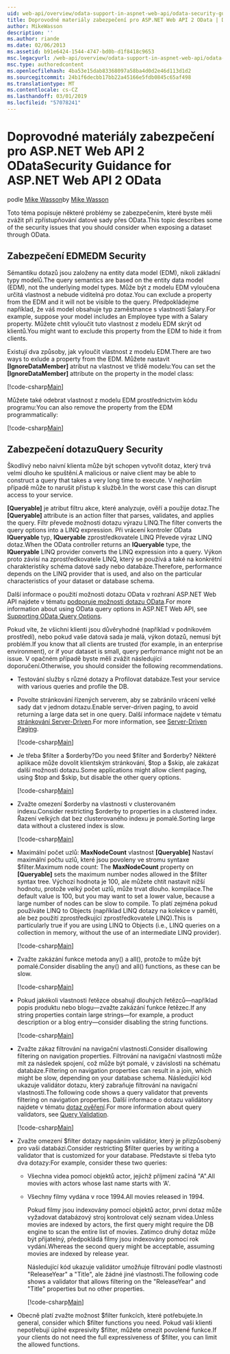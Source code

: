 ```yaml
---
uid: web-api/overview/odata-support-in-aspnet-web-api/odata-security-guidance
title: Doprovodné materiály zabezpečení pro ASP.NET Web API 2 OData | Dokumentace Microsoftu
author: MikeWasson
description: ''
ms.author: riande
ms.date: 02/06/2013
ms.assetid: b91e6424-1544-4747-bd0b-d1f8418c9653
msc.legacyurl: /web-api/overview/odata-support-in-aspnet-web-api/odata-security-guidance
msc.type: authoredcontent
ms.openlocfilehash: 4ba53e15dab83368097a58ba4d0d2e46d113d1d2
ms.sourcegitcommit: 24b1f6decbb17bb22a45166e5fdb0845c65af498
ms.translationtype: MT
ms.contentlocale: cs-CZ
ms.lasthandoff: 03/01/2019
ms.locfileid: "57078241"
---
```

<a name="security-guidance-for-aspnet-web-api-2-odata"></a><span data-ttu-id="557ba-102">Doprovodné materiály zabezpečení pro ASP.NET Web API 2 OData</span><span class="sxs-lookup"><span data-stu-id="557ba-102">Security Guidance for ASP.NET Web API 2 OData</span></span>
====================
<span data-ttu-id="557ba-103">podle [Mike Wasson](https://github.com/MikeWasson)</span><span class="sxs-lookup"><span data-stu-id="557ba-103">by [Mike Wasson](https://github.com/MikeWasson)</span></span>

<span data-ttu-id="557ba-104">Toto téma popisuje některé problémy se zabezpečením, které byste měli zvážit při zpřístupňování datové sady přes OData.</span><span class="sxs-lookup"><span data-stu-id="557ba-104">This topic describes some of the security issues that you should consider when exposing a dataset through OData.</span></span>

## <a name="edm-security"></a><span data-ttu-id="557ba-105">Zabezpečení EDM</span><span class="sxs-lookup"><span data-stu-id="557ba-105">EDM Security</span></span>

<span data-ttu-id="557ba-106">Sémantiku dotazů jsou založeny na entity data model (EDM), nikoli základní typy modelů.</span><span class="sxs-lookup"><span data-stu-id="557ba-106">The query semantics are based on the entity data model (EDM), not the underlying model types.</span></span> <span data-ttu-id="557ba-107">Může být z modelu EDM vyloučena určitá vlastnost a nebude viditelná pro dotaz.</span><span class="sxs-lookup"><span data-stu-id="557ba-107">You can exclude a property from the EDM and it will not be visible to the query.</span></span> <span data-ttu-id="557ba-108">Předpokládejme například, že váš model obsahuje typ zaměstnance s vlastností Salary.</span><span class="sxs-lookup"><span data-stu-id="557ba-108">For example, suppose your model includes an Employee type with a Salary property.</span></span> <span data-ttu-id="557ba-109">Můžete chtít vyloučit tuto vlastnost z modelu EDM skrýt od klientů.</span><span class="sxs-lookup"><span data-stu-id="557ba-109">You might want to exclude this property from the EDM to hide it from clients.</span></span>

<span data-ttu-id="557ba-110">Existují dva způsoby, jak vyloučit vlastnost z modelu EDM.</span><span class="sxs-lookup"><span data-stu-id="557ba-110">There are two ways to exlude a property from the EDM.</span></span> <span data-ttu-id="557ba-111">Můžete nastavit **[IgnoreDataMember]** atribut na vlastnost ve třídě modelu:</span><span class="sxs-lookup"><span data-stu-id="557ba-111">You can set the **[IgnoreDataMember]** attribute on the property in the model class:</span></span>

[!code-csharp[Main](odata-security-guidance/samples/sample1.cs)]

<span data-ttu-id="557ba-112">Můžete také odebrat vlastnost z modelu EDM prostřednictvím kódu programu:</span><span class="sxs-lookup"><span data-stu-id="557ba-112">You can also remove the property from the EDM programmatically:</span></span>

[!code-csharp[Main](odata-security-guidance/samples/sample2.cs)]

## <a name="query-security"></a><span data-ttu-id="557ba-113">Zabezpečení dotazu</span><span class="sxs-lookup"><span data-stu-id="557ba-113">Query Security</span></span>

<span data-ttu-id="557ba-114">Škodlivý nebo naivní klienta může být schopen vytvořit dotaz, který trvá velmi dlouho ke spuštění.</span><span class="sxs-lookup"><span data-stu-id="557ba-114">A malicious or naive client may be able to construct a query that takes a very long time to execute.</span></span> <span data-ttu-id="557ba-115">V nejhorším případě může to narušit přístup k službě.</span><span class="sxs-lookup"><span data-stu-id="557ba-115">In the worst case this can disrupt access to your service.</span></span>

<span data-ttu-id="557ba-116">**[Queryable]** je atribut filtru akce, které analyzuje, ověří a použije dotaz.</span><span class="sxs-lookup"><span data-stu-id="557ba-116">The **[Queryable]** attribute is an action filter that parses, validates, and applies the query.</span></span> <span data-ttu-id="557ba-117">Filtr převede možnosti dotazu výrazu LINQ.</span><span class="sxs-lookup"><span data-stu-id="557ba-117">The filter converts the query options into a LINQ expression.</span></span> <span data-ttu-id="557ba-118">Při vrácení kontroler OData **IQueryable** typ, **IQueryable** zprostředkovatele LINQ Převede výraz LINQ dotaz.</span><span class="sxs-lookup"><span data-stu-id="557ba-118">When the OData controller returns an **IQueryable** type, the **IQueryable** LINQ provider converts the LINQ expression into a query.</span></span> <span data-ttu-id="557ba-119">Výkon proto závisí na zprostředkovatele LINQ, který se používá a také na konkrétní charakteristiky schéma datové sady nebo databáze.</span><span class="sxs-lookup"><span data-stu-id="557ba-119">Therefore, performance depends on the LINQ provider that is used, and also on the particular characteristics of your dataset or database schema.</span></span>

<span data-ttu-id="557ba-120">Další informace o použití možnosti dotazu OData v rozhraní ASP.NET Web API najdete v tématu [podporuje možnosti dotazu OData](supporting-odata-query-options.md).</span><span class="sxs-lookup"><span data-stu-id="557ba-120">For more information about using OData query options in ASP.NET Web API, see [Supporting OData Query Options](supporting-odata-query-options.md).</span></span>

<span data-ttu-id="557ba-121">Pokud víte, že všichni klienti jsou důvěryhodné (například v podnikovém prostředí), nebo pokud vaše datová sada je malá, výkon dotazů, nemusí být problém.</span><span class="sxs-lookup"><span data-stu-id="557ba-121">If you know that all clients are trusted (for example, in an enterprise environment), or if your dataset is small, query performance might not be an issue.</span></span> <span data-ttu-id="557ba-122">V opačném případě byste měli zvážit následující doporučení.</span><span class="sxs-lookup"><span data-stu-id="557ba-122">Otherwise, you should consider the following recommendations.</span></span>

- <span data-ttu-id="557ba-123">Testování služby s různé dotazy a Profilovat databáze.</span><span class="sxs-lookup"><span data-stu-id="557ba-123">Test your service with various queries and profile the DB.</span></span>
- <span data-ttu-id="557ba-124">Povolte stránkování řízených serverem, aby se zabránilo vrácení velké sady dat v jednom dotazu.</span><span class="sxs-lookup"><span data-stu-id="557ba-124">Enable server-driven paging, to avoid returning a large data set in one query.</span></span> <span data-ttu-id="557ba-125">Další informace najdete v tématu [stránkování Server-Driven](supporting-odata-query-options.md#server-paging).</span><span class="sxs-lookup"><span data-stu-id="557ba-125">For more information, see [Server-Driven Paging](supporting-odata-query-options.md#server-paging).</span></span> 

    [!code-csharp[Main](odata-security-guidance/samples/sample3.cs)]
- <span data-ttu-id="557ba-126">Je třeba $filter a $orderby?</span><span class="sxs-lookup"><span data-stu-id="557ba-126">Do you need $filter and $orderby?</span></span> <span data-ttu-id="557ba-127">Některé aplikace může dovolit klientským stránkování, $top a $skip, ale zakázat další možnosti dotazu.</span><span class="sxs-lookup"><span data-stu-id="557ba-127">Some applications might allow client paging, using $top and $skip, but disable the other query options.</span></span> 

    [!code-csharp[Main](odata-security-guidance/samples/sample4.cs)]
- <span data-ttu-id="557ba-128">Zvažte omezení $orderby na vlastnosti v clusterovaném indexu.</span><span class="sxs-lookup"><span data-stu-id="557ba-128">Consider restricting $orderby to properties in a clustered index.</span></span> <span data-ttu-id="557ba-129">Řazení velkých dat bez clusterovaného indexu je pomalé.</span><span class="sxs-lookup"><span data-stu-id="557ba-129">Sorting large data without a clustered index is slow.</span></span> 

    [!code-csharp[Main](odata-security-guidance/samples/sample5.cs)]
- <span data-ttu-id="557ba-130">Maximální počet uzlů: **MaxNodeCount** vlastnost **[Queryable]** Nastaví maximální počtu uzlů, které jsou povoleny ve stromu syntaxe $filter.</span><span class="sxs-lookup"><span data-stu-id="557ba-130">Maximum node count: The **MaxNodeCount** property on **[Queryable]** sets the maximum number nodes allowed in the $filter syntax tree.</span></span> <span data-ttu-id="557ba-131">Výchozí hodnota je 100, ale můžete chtít nastavit nižší hodnotu, protože velký počet uzlů, může trvat dlouho. kompilace.</span><span class="sxs-lookup"><span data-stu-id="557ba-131">The default value is 100, but you may want to set a lower value, because a large number of nodes can be slow to compile.</span></span> <span data-ttu-id="557ba-132">To platí zejména pokud používáte LINQ to Objects (například LINQ dotazy na kolekce v paměti, ale bez použití zprostředkující zprostředkovatele LINQ).</span><span class="sxs-lookup"><span data-stu-id="557ba-132">This is particularly true if you are using LINQ to Objects (i.e., LINQ queries on a collection in memory, without the use of an intermediate LINQ provider).</span></span> 

    [!code-csharp[Main](odata-security-guidance/samples/sample6.cs)]
- <span data-ttu-id="557ba-133">Zvažte zakázání funkce metoda any() a all(), protože to může být pomalé.</span><span class="sxs-lookup"><span data-stu-id="557ba-133">Consider disabling the any() and all() functions, as these can be slow.</span></span> 

    [!code-csharp[Main](odata-security-guidance/samples/sample7.cs)]
- <span data-ttu-id="557ba-134">Pokud jakékoli vlastnosti řetězce obsahují dlouhých řetězců&#8212;například popis produktu nebo blogu&#8212;zvažte zakázání funkce řetězec.</span><span class="sxs-lookup"><span data-stu-id="557ba-134">If any string properties contain large strings&#8212;for example, a product description or a blog entry&#8212;consider disabling the string functions.</span></span> 

    [!code-csharp[Main](odata-security-guidance/samples/sample8.cs)]
- <span data-ttu-id="557ba-135">Zvažte zákaz filtrování na navigační vlastnosti.</span><span class="sxs-lookup"><span data-stu-id="557ba-135">Consider disallowing filtering on navigation properties.</span></span> <span data-ttu-id="557ba-136">Filtrování na navigační vlastnosti může mít za následek spojení, což může být pomalé, v závislosti na schématu databáze.</span><span class="sxs-lookup"><span data-stu-id="557ba-136">Filtering on navigation properties can result in a join, which might be slow, depending on your database schema.</span></span> <span data-ttu-id="557ba-137">Následující kód ukazuje validátor dotazu, který zabraňuje filtrování na navigační vlastnosti.</span><span class="sxs-lookup"><span data-stu-id="557ba-137">The following code shows a query validator that prevents filtering on navigation properties.</span></span> <span data-ttu-id="557ba-138">Další informace o dotazu validátory najdete v tématu [dotaz ověření](supporting-odata-query-options.md#query-validation).</span><span class="sxs-lookup"><span data-stu-id="557ba-138">For more information about query validators, see [Query Validation](supporting-odata-query-options.md#query-validation).</span></span> 

    [!code-csharp[Main](odata-security-guidance/samples/sample9.cs)]
- <span data-ttu-id="557ba-139">Zvažte omezení $filter dotazy napsáním validátor, který je přizpůsobený pro vaši databázi.</span><span class="sxs-lookup"><span data-stu-id="557ba-139">Consider restricting $filter queries by writing a validator that is customized for your database.</span></span> <span data-ttu-id="557ba-140">Představte si třeba tyto dva dotazy:</span><span class="sxs-lookup"><span data-stu-id="557ba-140">For example, consider these two queries:</span></span> 

  - <span data-ttu-id="557ba-141">Všechna videa pomocí objektů actor, jejichž příjmení začíná "A".</span><span class="sxs-lookup"><span data-stu-id="557ba-141">All movies with actors whose last name starts with ‘A'.</span></span>
  - <span data-ttu-id="557ba-142">Všechny filmy vydána v roce 1994.</span><span class="sxs-lookup"><span data-stu-id="557ba-142">All movies released in 1994.</span></span>

    <span data-ttu-id="557ba-143">Pokud filmy jsou indexovány pomocí objektů actor, první dotaz může vyžadovat databázový stroj kontrolovat celý seznam videa.</span><span class="sxs-lookup"><span data-stu-id="557ba-143">Unless movies are indexed by actors, the first query might require the DB engine to scan the entire list of movies.</span></span> <span data-ttu-id="557ba-144">Zatímco druhý dotaz může být přijatelný, předpokládá filmy jsou indexovány pomocí rok vydání.</span><span class="sxs-lookup"><span data-stu-id="557ba-144">Whereas the second query might be acceptable, assuming movies are indexed by release year.</span></span>

    <span data-ttu-id="557ba-145">Následující kód ukazuje validátor umožňuje filtrování podle vlastnosti "ReleaseYear" a "Title", ale žádné jiné vlastnosti.</span><span class="sxs-lookup"><span data-stu-id="557ba-145">The following code shows a validator that allows filtering on the "ReleaseYear" and "Title" properties but no other properties.</span></span>

    [!code-csharp[Main](odata-security-guidance/samples/sample10.cs)]
- <span data-ttu-id="557ba-146">Obecně platí zvažte možnost $filter funkcích, které potřebujete.</span><span class="sxs-lookup"><span data-stu-id="557ba-146">In general, consider which $filter functions you need.</span></span> <span data-ttu-id="557ba-147">Pokud vaši klienti nepotřebují úplné expresivity $filter, můžete omezit povolené funkce.</span><span class="sxs-lookup"><span data-stu-id="557ba-147">If your clients do not need the full expressiveness of $filter, you can limit the allowed functions.</span></span>

